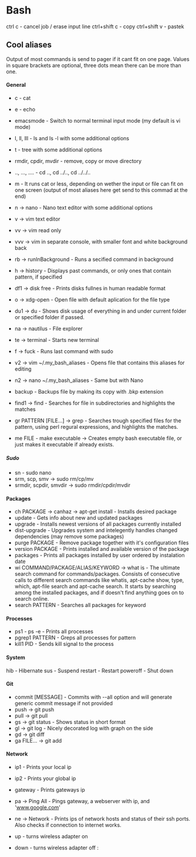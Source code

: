 Bash
====

ctrl c - cancel job / erase input line
ctrl+shift c - copy
ctrl+shift v - pastek

Cool aliases
------------
Output of most commands is send to pager if it cant fit on one page.
Values in square brackets are optional, three dots mean there can be more than one.


#### General

* c - cat
* e - echo


* emacsmode - Switch to normal terminal input mode (my default
is vi mode)
* l, ll, lll - ls and ls -l with some additional options
* t - tree with some additional options
* rmdir, cpdir, mvdir - remove, copy or move directory
* .., ..., .... - cd .., cd ../.., cd ../../..
* m -  It runs cat or less, depending on wether the input or file
can fit on one screen (output of most aliases here get send to
this commad at the end)
* n -> nano - Nano text editor with some additional options
* v -> vim text editor
* vv -> vim read only
* vvv -> vim in separate console, with smaller font and white background
back
* rb -> runInBackground - Runs a secified command in background
* h -> history - Displays past commands, or only ones that contain pattern, if specified
* df1 -> disk free - Prints disks fullnes in human readable
format
* o -> xdg-open - Open file with default aplication for the file type

* du1 -> du - Shows disk usage of everything in and under current
folder or specified folder if passed.
* na -> nautilus - File explorer
* te -> terminal - Starts new terminal
* f -> fuck - Runs last command with sudo
* v2 -> vim ~/.my_bash_aliases - Opens file that contains this
aliases for editing
* n2 -> nano ~/.my_bash_aliases - Same but with Nano
* backup - Backups file by making its copy with .bkp extension
* find1 -> find - Searches for file in subdirectories and
highlights the matches
* gr PATTERN [FILE...] -> grep - Searches trough specified files for the pattern, using perl regural expressions, and highlights the matches.
* me FILE - make executable -> Creates empty bash executable
file, or just makes it executable if already exists.

##### Sudo
* sn - sudo nano
* srm, scp, smv -> sudo rm/cp/mv
* srmdir, scpdir, smvdir -> sudo rmdir/cpdir/mvdir

#### Packages
* ch PACKAGE -> canhaz -> apt-get install - Installs desired package
* update - Gets info about new and updated packages
* upgrade - Installs newest versions of all packages currently
installed
* dist-upgrade - Upgrades system and intelegently handles
changed dependencies (may remove some packages)
* purge PACKAGE - Remove package together with it's configuration files
* version PACKAGE - Prints installed and available version of the package
* packages - Prints all packages installed by user ordered by instalation date
* wi COMMAND/PACKAGE/ALIAS/KEYWORD -> what is - The ultimate search command for commands/packages. Consists of consecutive calls to different search commands like whatis, apt-cache show, type, which, apt-file search and apt-cache search. It starts by searching among the installed packages, and if doesn't find anything goes on to search online.
* search PATTERN - Searches all packages for keyword

#### Processes
* ps1 - ps -e - Prints all processes
* pgrep1 PATTERN - Greps all processes for pattern
* kill1 PID - Sends kill signal to the process

#### System
hib - Hibernate
sus - Suspend
restart - Restart
poweroff - Shut down


#### Git
* commit [MESSAGE] - Commits with --all option and  will generate generic commit message if not provided
* push -> git push
* pull -> git pull
* gs -> git status - Shows status in short format
* gl -> git log - Nicely  decorated log with graph on the side
* gd -> git diff
* ga FILE... -> git add

#### Network
* ip1 - Prints your local ip
* ip2 - Prints your global ip
* gateway - Prints gateways ip
* pa -> Ping All - Pings gateway, a webserver with ip, and 'www.google.com'
* ne -> Network - Prints ips of network hosts and status of their ssh ports. Also checks if connection to internet works.

* up - turns wireless adapter on
* down - turns wireless adapter off
:



